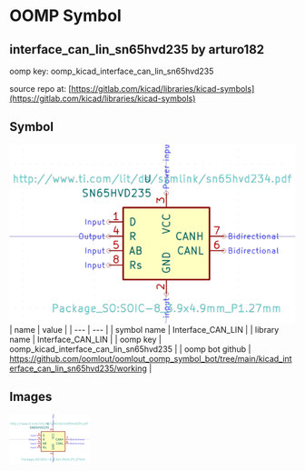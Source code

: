 # OOMP Symbol  
## interface_can_lin_sn65hvd235  by arturo182  
  
oomp key: oomp_kicad_interface_can_lin_sn65hvd235  
  
source repo at: [https://gitlab.com/kicad/libraries/kicad-symbols](https://gitlab.com/kicad/libraries/kicad-symbols)  
## Symbol  
  
[![working.png](working_600.png)](working.png)  
| name | value | 
| --- | --- | 
| symbol name | Interface_CAN_LIN | 
| library name | Interface_CAN_LIN | 
| oomp key | oomp_kicad_interface_can_lin_sn65hvd235 | 
| oomp bot github | https://github.com/oomlout/oomlout_oomp_symbol_bot/tree/main/kicad_interface_can_lin_sn65hvd235/working | 
## Images  
  
[![working.png](working_140.png)](working.png)  
